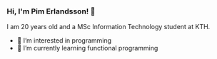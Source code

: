 ### Hi, I'm Pim Erlandsson! 👋
I am 20 years old and a MSc Information Technology student at KTH.
- 👀 I’m interested in programming
- 🌱 I’m currently learning functional programming

<!---
pimerlandsson/pimerlandsson is a ✨ special ✨ repository because its `README.md` (this file) appears on your GitHub profile.
You can click the Preview link to take a look at your changes.
--->
